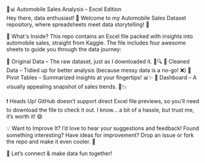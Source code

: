 🚗📊 Automobile Sales Analysis – Excel Edition <br>
Hey there, data enthusiast! 👋 Welcome to my Automobile Sales Dataset repository, where spreadsheets meet data storytelling! 🚀

📂 What's Inside?
This repo contains an Excel file packed with insights into automobile sales, straight from Kaggle. The file includes four awesome sheets to guide you through the data journey:

🔹 Original Data – The raw dataset, just as I downloaded it. 🚗🔍
🔹 Cleaned Data – Tidied up for better analysis (because messy data is a no-go! ❌)
🔹 Pivot Tables – Summarized insights at your fingertips! 📊✨
🔹 Dashboard – A visually appealing snapshot of sales trends. 🎨📉

❗ Heads Up!
GitHub doesn’t support direct Excel file previews, so you’ll need to download the file to check it out. I know… a bit of a hassle, but trust me, it’s worth it! 😄

💡 Want to Improve It?
I’d love to hear your suggestions and feedback! Found something interesting? Have ideas for improvement? Drop an issue or fork the repo and make it even cooler. 🚀

📩 Let’s connect & make data fun together!
